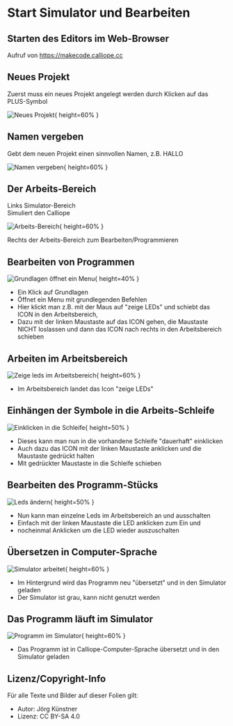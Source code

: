 # Start Simulator und Bearbeiten

## Starten des Editors im Web-Browser 

Aufruf von <https://makecode.calliope.cc>

## Neues Projekt 

Zuerst muss ein neues Projekt angelegt werden durch Klicken auf das PLUS-Symbol


![Neues Projekt](pics/SimulatorEdit_00.png){ height=60% }


## Namen vergeben 

Gebt dem neuen Projekt einen sinnvollen Namen, z.B. HALLO


![Namen vergeben](pics/SimulatorEdit_01.png){ height=60% }



## Der Arbeits-Bereich 

Links Simulator-Bereich  
Simuliert den Calliope

![Arbeits-Bereich](pics/SimulatorEdit_0.png){ height=60% }

Rechts der Arbeits-Bereich zum Bearbeiten/Programmieren



## Bearbeiten von Programmen

![Grundlagen öffnet ein Menu](pics/SimulatorEdit_1.png){ height=40% }


* Ein Klick auf Grundlagen
* Öffnet ein Menu mit grundlegenden Befehlen
* Hier klickt man z.B. mit der Maus auf "zeige LEDs" und schiebt das ICON in den Arbeitsbereich, 
* Dazu mit der linken Maustaste auf das ICON gehen, die Maustaste NICHT loslassen und dann das ICON nach rechts in den Arbeitsbereich schieben 
 
## Arbeiten im Arbeitsbereich

![Zeige leds im Arbeitsbereich](pics/SimulatorEdit_2.png){ height=60% }


* Im Arbeitsbereich landet das Icon "zeige LEDs"

## Einhängen der Symbole in die Arbeits-Schleife

![Einklicken in die Schleife](pics/SimulatorEdit_3.png){ height=50% }

* Dieses kann man nun in die vorhandene Schleife "dauerhaft" einklicken
* Auch dazu das ICON mit der linken Maustaste anklicken und die Maustaste gedrückt halten 
* Mit gedrückter Maustaste in die Schleife schieben

## Bearbeiten des Programm-Stücks

![Leds ändern](pics/SimulatorEdit_4.png){ height=50% }


* Nun kann man einzelne Leds im Arbeitsbereich an und ausschalten
* Einfach mit der linken Maustaste die LED anklicken zum Ein und
* nocheinmal Anklicken um die LED wieder auszuschalten 

## Übersetzen in Computer-Sprache  

![Simulator arbeitet](pics/SimulatorEdit_5.png){ height=60% }



* Im Hintergrund wird das Programm neu "übersetzt" und in den Simulator geladen
* Der Simulator ist grau, kann nicht genutzt werden

## Das Programm läuft im Simulator

![Programm im Simulator](pics/SimulatorEdit_6.png){ height=60% }



* Das Programm ist in Calliope-Computer-Sprache übersetzt und in den Simulator geladen


## Lizenz/Copyright-Info
Für alle Texte und Bilder auf dieser Folien gilt:

* Autor: Jörg Künstner
* Lizenz: CC BY-SA 4.0
